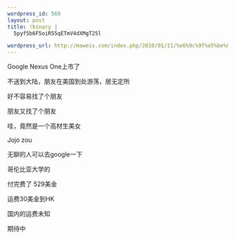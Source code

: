 ```yaml
--- 
wordpress_id: 569
layout: post
title: !binary |
  5pyf5b6F5oiR55qETmV4dXMgT25l

wordpress_url: http://maweis.com/index.php/2010/01/11/%e6%9c%9f%e5%be%85%e6%88%91%e7%9a%84nexus-one/
---
```

Google Nexus One上市了

不送到大陆，朋友在美国到处游荡，居无定所

好不容易找了个朋友

朋友又找了个朋友

哇，竟然是一个高材生美女

Jojo zou

无聊的人可以去google一下

哥伦比亚大学的

付完费了 529美金 

运费30美金到HK

国内的运费未知

期待中
